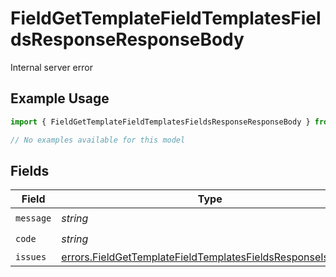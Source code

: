 # FieldGetTemplateFieldTemplatesFieldsResponseResponseBody

Internal server error

## Example Usage

```typescript
import { FieldGetTemplateFieldTemplatesFieldsResponseResponseBody } from "@documenso/sdk-typescript/models/errors";

// No examples available for this model
```

## Fields

| Field                                                                                                                                    | Type                                                                                                                                     | Required                                                                                                                                 | Description                                                                                                                              |
| ---------------------------------------------------------------------------------------------------------------------------------------- | ---------------------------------------------------------------------------------------------------------------------------------------- | ---------------------------------------------------------------------------------------------------------------------------------------- | ---------------------------------------------------------------------------------------------------------------------------------------- |
| `message`                                                                                                                                | *string*                                                                                                                                 | :heavy_check_mark:                                                                                                                       | N/A                                                                                                                                      |
| `code`                                                                                                                                   | *string*                                                                                                                                 | :heavy_check_mark:                                                                                                                       | N/A                                                                                                                                      |
| `issues`                                                                                                                                 | [errors.FieldGetTemplateFieldTemplatesFieldsResponseIssues](../../models/errors/fieldgettemplatefieldtemplatesfieldsresponseissues.md)[] | :heavy_minus_sign:                                                                                                                       | N/A                                                                                                                                      |